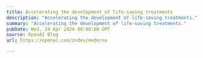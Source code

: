 ```yaml
---
title: Accelerating the development of life-saving treatments
description: "Accelerating the development of life-saving treatments."
summary: "Accelerating the development of life-saving treatments."
pubDate: Wed, 24 Apr 2024 00:00:00 GMT
source: OpenAI Blog
url: https://openai.com/index/moderna

---
```


